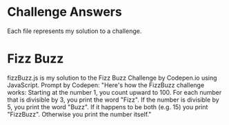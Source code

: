 # Challenge Answers
Each file represents my solution to a challenge.


# Fizz Buzz
fizzBuzz.js is my solution to the Fizz Buzz Challenge by Codepen.io using JavaScript.
Prompt by Codepen: 
"Here's how the FizzBuzz challenge works: Starting at the number 1, you count upward to 100. For each number that is divisible by 3, you print the word "Fizz". If the number is divisible by 5, you print the word "Buzz". If it happens to be both (e.g. 15) you print "FizzBuzz". Otherwise you print the number itself."
